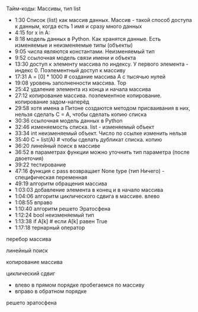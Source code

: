 Тайм-коды: Массивы, тип list
* 1:30 Список (list) как массив данных. Массив - такой способ доступа к данным, когда есть 1 имя и сразу много данных
* 4:15 for x in A:
* 8:18 модель данных в Python. Как хранятся данные. Есть изменяемые и неизменяемые типы (объекты)
* 9:05 числа являются константами. Неизменяемый тип
* 9:52 ссылочная модель связи имени и объекта
* 13:30 доступ к элементу массива по индексу. У первого элемента - индекс 0. Поэлементный доступ к массиву
* 17:31 А = [0] * 1000  # создание массива А с тысячью нулей
* 19:08 уровень заполненности массива. Top
* 25:42 удаление элемента из конца и начала массива
* 27:12 копирование массива. поэлементное копирование. копирование задом-наперёд
* 29:58 хотя имена а Питоне создаются методом присваивания в них, нельзя сделать  С = А, чтобы сделать копию списка
* 30:36 ссылочная модель данных в Python
* 32:46 изменяемость списка. list - изменяемый объект
* 33:34 int неизменяемый объект. Число по ссылке изменить нельзя
* 35:40 C = list(A)  # чтобы сделать дубликат списка. копию
* 36:20 линейный поиск в массиве
* 36:52 в параметрах функции можно уточнить тип параметра (после двоеточия)
* 39:22 тестирование
* 47:16 функция с pass возвращает None type (тип Ничего) - специфическая переменная
* 49:19 алгоритм обращения массива
* 1:03:03 добавление элемента в конец и в начало массива
* 1:04:06 алгоритм циклического сдвига в массиве. влево
* 1:08:55 вправо
* 1:10:40 алгоритм решето Эратосфена
* 1:12:24 bool неизменяемый тип
* 1:13:38 if A[k]  # если A[k] равен True
* 1:17:18 тернарный оператор

перебор массива

линейный поиск 

копирование массива

циклический сдвиг
* влево в прямом порядке пробегаемся по массиву
* вправо в обратном порядке

решето эратосфена



